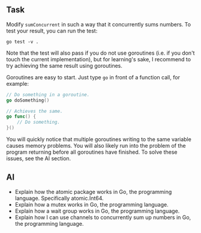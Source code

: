 ## Task

Modify `sumConcurrent` in such a way that it concurrently sums numbers. To test your result, you can run the test:

```
go test -v .
```

Note that the test will also pass if you do not use goroutines (i.e. if you don't touch the current implementation), 
but for learning's sake, I recommend to try achieving the same result using goroutines.

Goroutines are easy to start. Just type `go` in front of a function call, for example:

```go
// Do something in a goroutine.
go doSomething()

// Achieves the same.
go func() {
	// Do something.
}()
```

You will quickly notice that multiple goroutines writing to the same variable causes memory problems. You will also
likely run into the problem of the program returning before all goroutines have finished. To solve these issues, see 
the AI section.

## AI

* Explain how the atomic package works in Go, the programming language. Specifically atomic.Int64.
* Explain how a mutex works in Go, the programming language.
* Explain how a wait group works in Go, the programming language.
* Explain how I can use channels to concurrently sum up numbers in Go, the programming language.
